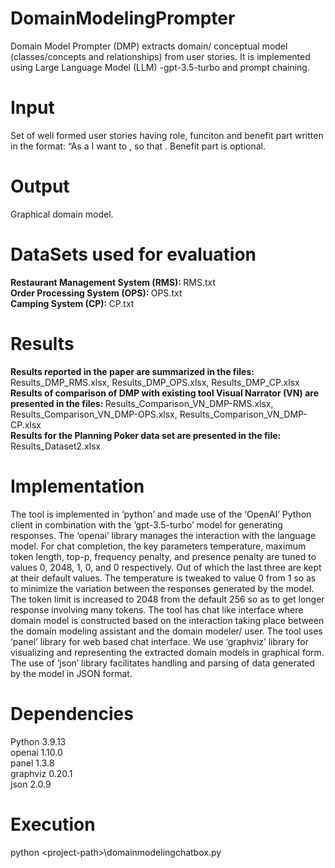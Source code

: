 # DomainModelingPrompter
Domain Model Prompter (DMP) extracts domain/ conceptual model (classes/concepts and relationships) from user stories. It is implemented using Large Language Model (LLM) -gpt-3.5-turbo and prompt chaining. 

# Input
Set of well formed user stories having role, funciton and benefit part written in the format: “As a <role> I want to <feature>, so that <benefit>. Benefit part is optional.

# Output
Graphical domain model.

# DataSets used for evaluation

<b>Restaurant Management System (RMS): </b>RMS.txt<br>
<b>Order Processing System (OPS): </b>OPS.txt<br>
<b>Camping System (CP): </b>CP.txt<br>

# Results
<b>Results reported in the paper are summarized in the files: </b>Results_DMP_RMS.xlsx, Results_DMP_OPS.xlsx, Results_DMP_CP.xlsx<br>
<b>Results of comparison of DMP with existing tool Visual Narrator (VN) are presented in the files: </b>Results_Comparison_VN_DMP-RMS.xlsx, Results_Comparison_VN_DMP-OPS.xlsx, Results_Comparison_VN_DMP-CP.xlsx<br>
<b>Results for the Planning Poker data set are presented in the file: </b>Results_Dataset2.xlsx<br>

# Implementation
The tool is implemented in ‘python’ and made use of the ‘OpenAI’ Python client in combination with the ‘gpt-3.5-turbo’ model for generating responses. 
The ‘openai’ library manages the interaction with the language model. 
For chat completion, the key parameters temperature, maximum token length, top-p, frequency penalty, and presence penalty are tuned to values 0, 2048, 1, 0, and 0 respectively.
Out of which the last three are kept at their default values. The temperature is tweaked to value 0 from 1 so as to minimize the variation between the responses generated by the model. The token limit is increased to 2048 from the default 256 so as to get longer response involving many tokens. 
The tool has chat like interface where domain model is constructed based on the interaction taking place between the domain modeling assistant and the domain modeler/ user. 
The tool uses ‘panel’ library for web based chat interface. We use ‘graphviz’ library for visualizing and representing the extracted domain models in graphical form. 
The use of ‘json’ library facilitates handling and parsing of data generated by the model in JSON format.

# Dependencies
Python 3.9.13<br>
openai 1.10.0<br>
panel 1.3.8<br>
graphviz 0.20.1<br>
json 2.0.9

# Execution
python \<project-path\>\domainmodelingchatbox.py 
